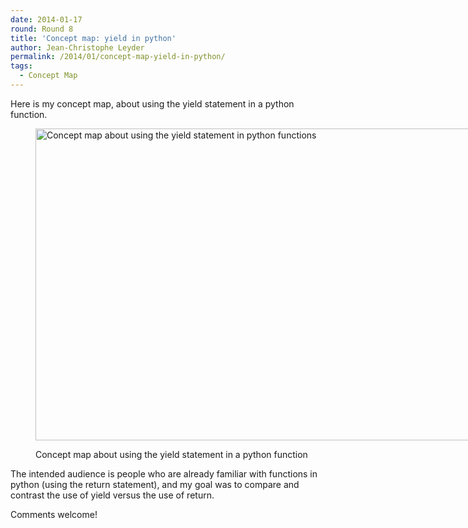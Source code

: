 ```yaml
---
date: 2014-01-17
round: Round 8
title: 'Concept map: yield in python'
author: Jean-Christophe Leyder
permalink: /2014/01/concept-map-yield-in-python/
tags:
  - Concept Map
---
```

Here is my concept map, about using the yield statement in a python function.<figure id="attachment_5508" style="width: 707px;" class="wp-caption aligncenter">

[<img class="size-large wp-image-5508" alt="Concept map about using the yield statement in python functions" src="http://files.software-carpentry.org/training-course/2014/01/Concept-map-1024x723.png" width="707" height="499" />][1]<figcaption class="wp-caption-text">Concept map about using the yield statement in a python function</figcaption></figure> 
The intended audience is people who are already familiar with functions in python (using the return statement), and my goal was to compare and contrast the use of yield versus the use of return.

Comments welcome!

 [1]: http://files.software-carpentry.org/training-course/2014/01/Concept-map.png
